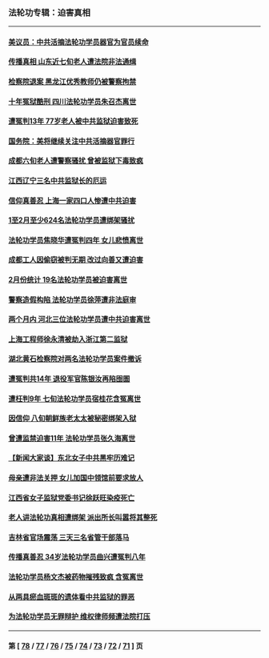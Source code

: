 ### 法轮功专辑：迫害真相
---
#### [美议员：中共活摘法轮功学员器官为官员续命](../../pages/nf4379/n13961550.md?04010430) 
#### [传播真相 山东近七旬老人遭法院非法通缉](../../pages/nf4379/n13961068.md?04010430) 
#### [检察院退案 黑龙江优秀教师仍被警察拘禁](../../pages/nf4379/n13960361.md?04010430) 
#### [十年冤狱酷刑 四川法轮功学员朱召杰离世](../../pages/nf4379/n13959794.md?04010430) 
#### [遭冤判13年 77岁老人被中共监狱迫害致死](../../pages/nf4379/n13953812.md?04010430) 
#### [国务院：美将继续关注中共活摘器官罪行](../../pages/nf4379/n13954656.md?04010430) 
#### [成都六旬老人遭警察骚扰 曾被监狱下毒致疯](../../pages/nf4379/n13952299.md?04010430) 
#### [江西辽宁三名中共监狱长的厄运](../../pages/nf4379/n13951740.md?04010430) 
#### [信仰真善忍 上海一家四口人惨遭中共迫害](../../pages/nf4379/n13950973.md?04010430) 
#### [1至2月至少624名法轮功学员遭绑架骚扰](../../pages/nf4379/n13950181.md?04010430) 
#### [法轮功学员焦晓华遭冤判四年 女儿悲愤离世](../../pages/nf4379/n13949614.md?04010430) 
#### [成都工人因偷窃被判无期 改过向善又遭迫害](../../pages/nf4379/n13948561.md?04010430) 
#### [2月份统计 19名法轮功学员被迫害离世](../../pages/nf4379/n13947335.md?04010430) 
#### [警察造假构陷 法轮功学员徐萍遭非法庭审](../../pages/nf4379/n13946469.md?04010430) 
#### [两个月内 河北三位法轮功学员遭中共迫害离世](../../pages/nf4379/n13945856.md?04010430) 
#### [上海工程师徐永清被劫入浙江第二监狱](../../pages/nf4379/n13945041.md?04010430) 
#### [湖北黄石检察院对两名法轮功学员案件撤诉](../../pages/nf4379/n13944382.md?04010430) 
#### [遭冤判共14年 退役军官陈银汝再陷囹圄](../../pages/nf4379/n13943569.md?04010430) 
#### [遭枉判9年 七旬法轮功学员宿桂花含冤离世](../../pages/nf4379/n13943708.md?04010430) 
#### [因信仰 八旬朝鲜族老太太被秘密绑架入狱](../../pages/nf4379/n13942333.md?04010430) 
#### [曾遭监禁迫害11年 法轮功学员张久海离世](../../pages/nf4379/n13941569.md?04010430) 
#### [【新闻大家谈】东北女子中共黑牢历难记](../../pages/nf4379/n13942450.md?04010430) 
#### [母亲遭非法关押 女儿加国中领馆前要求放人](../../pages/nf4379/n13941094.md?04010430) 
#### [江西省女子监狱党委书记徐跃旺染疫死亡](../../pages/nf4379/n13940039.md?04010430) 
#### [老人讲法轮功真相遭绑架 派出所长叫嚣将其整死](../../pages/nf4379/n13939553.md?04010430) 
#### [吉林省官场震荡 三天三名省管干部落马](../../pages/nf4379/n13939851.md?04010430) 
#### [传播真善忍 34岁法轮功学员曲兴遭冤判八年](../../pages/nf4379/n13939536.md?04010430) 
#### [法轮功学员杨文杰被药物摧残致疯 含冤离世](../../pages/nf4379/n13938659.md?04010430) 
#### [从两具瘀血斑斑的遗体看中共监狱的罪恶](../../pages/nf4379/n13936388.md?04010430) 
#### [为法轮功学员无罪辩护 维权律师频遭法院打压](../../pages/nf4379/n13937296.md?04010430) 

---
#### 第 [ [78](./78.md?04010430) / [77](./77.md?04010430) / [76](./76.md?04010430) / [75](./75.md?04010430) / [74](./74.md?04010430) / [73](./73.md?04010430) / [72](./72.md?04010430) / [71](./71.md?04010430) ] 页
